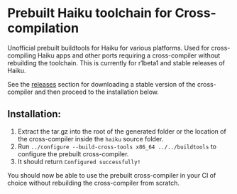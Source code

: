 # Prebuilt Haiku toolchain for Cross-compilation

Unofficial prebuilt buildtools for Haiku for various platforms. Used for cross-compiling Haiku apps and other ports requiring a cross-compiler without rebuilding the toolchain. This is currently for r1beta1 and stable releases of Haiku.

See the [releases](https://github.com/return/haiku-prebuilt-buildtools/releases) section for downloading a stable version of the cross-compiler and then proceed to the installation below.

## Installation:
1. Extract the tar.gz into the root of the generated folder or the location of the cross-compiler inside the `haiku` source folder.
2. Run `../configure --build-cross-tools x86_64 ../../buildtools` to configure the prebuilt cross-compiler.
3. It should return `Configured successfully!`


You should now be able to use the prebuilt cross-compiler in your CI of choice without rebuilding the cross-compiler from scratch.
